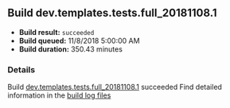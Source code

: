 ## Build dev.templates.tests.full_20181108.1
- **Build result:** `succeeded`
- **Build queued:** 11/8/2018 5:00:00 AM
- **Build duration:** 350.43 minutes
### Details
Build [dev.templates.tests.full_20181108.1](https://winappstudio.visualstudio.com/web/build.aspx?pcguid=a4ef43be-68ce-4195-a619-079b4d9834c2&builduri=vstfs%3a%2f%2f%2fBuild%2fBuild%2f26544) succeeded
Find detailed information in the [build log files](https://uwpctdiags.blob.core.windows.net/buildlogs/dev.templates.tests.full_20181108.1_logs.zip)
